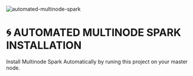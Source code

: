 ![automated-multinode-spark](https://socialify.git.ci/hamedzeinalzadeh/automated-multinode-spark/image?font=KoHo&forks=1&logo=https%3A%2F%2Fupload.wikimedia.org%2Fwikipedia%2Fcommons%2Fthumb%2Ff%2Ff3%2FApache_Spark_logo.svg%2F2560px-Apache_Spark_logo.svg.png&name=1&owner=1&pattern=Circuit%20Board&stargazers=1&theme=Light)

# :cyclone: AUTOMATED MULTINODE SPARK INSTALLATION
Install Multinode Spark Automatically by runing this project on your master node.

